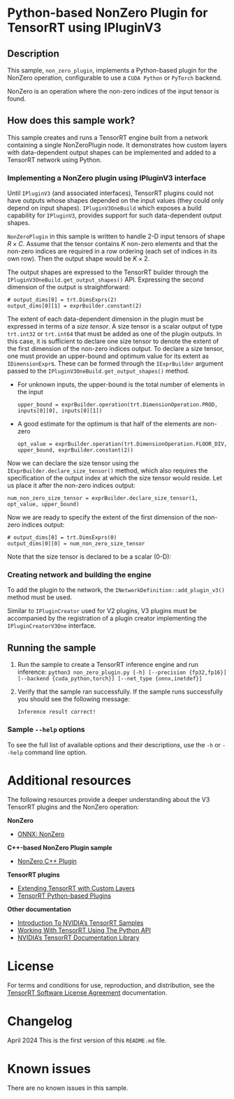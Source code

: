 # Python-based NonZero Plugin for TensorRT using IPluginV3

## Description

This sample, `non_zero_plugin`, implements a Python-based plugin for the NonZero operation, configurable to use a `CUDA Python` or `PyTorch` backend.

NonZero is an operation where the non-zero indices of the input tensor is found. 

## How does this sample work?

This sample creates and runs a TensorRT engine built from a network containing a single NonZeroPlugin node. It demonstrates how
custom layers with data-dependent output shapes can be implemented and added to a TensorRT network using Python.

### Implementing a NonZero plugin using IPluginV3 interface

Until `IPluginV3` (and associated interfaces), TensorRT plugins could not have outputs whose shapes depended on the input values (they could only depend
on input shapes). `IPluginV3OneBuild` which exposes a build capability for `IPluginV3`, provides support for such data-dependent output shapes.

`NonZeroPlugin` in this sample is written to handle 2-D input tensors of shape $R \times C$. Assume that the tensor contains $K$ non-zero elements and that the
non-zero indices are required in a row ordering (each set of indices in its own row). Then the output shape would be $K \times 2$.

The output shapes are expressed to the TensorRT builder through the `IPluginV3OneBuild.get_output_shapes()` API. Expressing the second dimension of the output is
straightforward:
```
# output_dims[0] = trt.DimsExprs(2)
output_dims[0][1] = exprBuilder.constant(2)
```

The extent of each data-dependent dimension in the plugin must be expressed in terms of a *_size tensor_*. A size tensor is a scalar output of type
`trt.int32` or `trt.int64` that must be added as one of the plugin outputs. In this case, it is sufficient to declare one size tensor to denote the extent of the
first dimension of the non-zero indices output. To declare a size tensor, one must provide an upper-bound and optimum value for its extent as `IDimensionExpr`s. These can be formed through the `IExprBuilder` argument passed to the `IPluginV3OneBuild.get_output_shapes()` method.
 - For unknown inputs, the upper-bound is the total number of elements in the input
	```
	upper_bound = exprBuilder.operation(trt.DimensionOperation.PROD, inputs[0][0], inputs[0][1])
	```
 - A good estimate for the optimum is that half of the elements are non-zero
	```
	opt_value = exprBuilder.operation(trt.DimensionOperation.FLOOR_DIV, upper_bound, exprBuilder.constant(2))
	```

Now we can declare the size tensor using the `IExprBuilder.declare_size_tensor()` method, which also requires the specification of the output index at which the size tensor would reside. Let us place it after the non-zero indices output:
```
num_non_zero_size_tensor = exprBuilder.declare_size_tensor(1, opt_value, upper_bound)
```

Now we are ready to specify the extent of the first dimension of the non-zero indices output:
```
# output_dims[0] = trt.DimsExprs(0) 
output_dims[0][0] = num_non_zero_size_tensor
```
Note that the size tensor is declared to be a scalar (0-D):

### Creating network and building the engine

To add the plugin to the network, the `INetworkDefinition::add_plugin_v3()` method must be used. 

Similar to `IPluginCreator` used for V2 plugins, V3 plugins must be accompanied by the registration of a plugin creator implementing the `IPluginCreatorV3One` interface.

## Running the sample

1.  Run the sample to create a TensorRT inference engine and run inference:
    `python3 non_zero_plugin.py [-h] [--precision {fp32,fp16}] [--backend {cuda_python,torch}] [--net_type {onnx,inetdef}]`

2.  Verify that the sample ran successfully. If the sample runs successfully you should see the following message:
     ```
    Inference result correct!
    ```

### Sample `--help` options

To see the full list of available options and their descriptions, use the `-h` or `--help` command line option.


# Additional resources

The following resources provide a deeper understanding about the V3 TensorRT plugins and the NonZero operation:

**NonZero**
- [ONNX: NonZero](https://onnx.ai/onnx/operators/onnx__NonZero.html)

**C++-based NonZero Plugin sample**
- [NonZero C++ Plugin](../../sampleNonZeroPlugin/)

**TensorRT plugins**
- [Extending TensorRT with Custom Layers](https://docs.nvidia.com/deeplearning/tensorrt/developer-guide/index.html#extending)
- [TensorRT Python-based Plugins](https://docs.nvidia.com/deeplearning/tensorrt/developer-guide/#add_custom_layer_python)

**Other documentation**
- [Introduction To NVIDIA’s TensorRT Samples](https://docs.nvidia.com/deeplearning/sdk/tensorrt-sample-support-guide/index.html#samples)
- [Working With TensorRT Using The Python API](https://docs.nvidia.com/deeplearning/tensorrt/developer-guide/#python_topics)
- [NVIDIA’s TensorRT Documentation Library](https://docs.nvidia.com/deeplearning/sdk/tensorrt-archived/index.html)

# License

For terms and conditions for use, reproduction, and distribution, see the [TensorRT Software License Agreement](https://docs.nvidia.com/deeplearning/sdk/tensorrt-sla/index.html) documentation.

# Changelog

April 2024
This is the first version of this `README.md` file.

# Known issues

There are no known issues in this sample.
